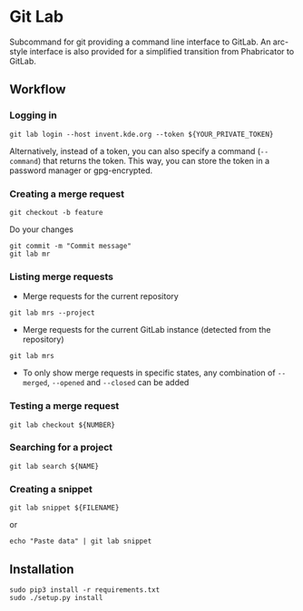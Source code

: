 # Git Lab

Subcommand for git providing a command line interface to GitLab.
An arc-style interface is also provided for a simplified transition from Phabricator to GitLab.

## Workflow

### Logging in

```
git lab login --host invent.kde.org --token ${YOUR_PRIVATE_TOKEN}
```

Alternatively, instead of a token, you can also specify a command (`--command`) that returns the token.
This way, you can store the token in a password manager or gpg-encrypted.

### Creating a merge request

```
git checkout -b feature
```

Do your changes

```
git commit -m "Commit message"
git lab mr
```

### Listing merge requests

* Merge requests for the current repository

```
git lab mrs --project
```

* Merge requests for the current GitLab instance (detected from the repository)
```
git lab mrs
```

* To only show merge requests in specific states, any combination of `--merged`, `--opened` and `--closed` can be added

### Testing a merge request

```
git lab checkout ${NUMBER}
```

### Searching for a project

```
git lab search ${NAME}
```

### Creating a snippet

```
git lab snippet ${FILENAME}
```

or

```
echo "Paste data" | git lab snippet
```

## Installation

```
sudo pip3 install -r requirements.txt
sudo ./setup.py install
```

